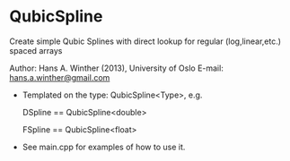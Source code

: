 # QubicSpline

Create simple Qubic Splines with direct lookup for regular (log,linear,etc.) spaced arrays

Author: Hans A. Winther (2013), University of Oslo E-mail: hans.a.winther@gmail.com

 - Templated on the type: QubicSpline\<Type\>, e.g.
   
   DSpline == QubicSpline\<double\>
   
   FSpline == QubicSpline\<float\>

 - See main.cpp for examples of how to use it. 

